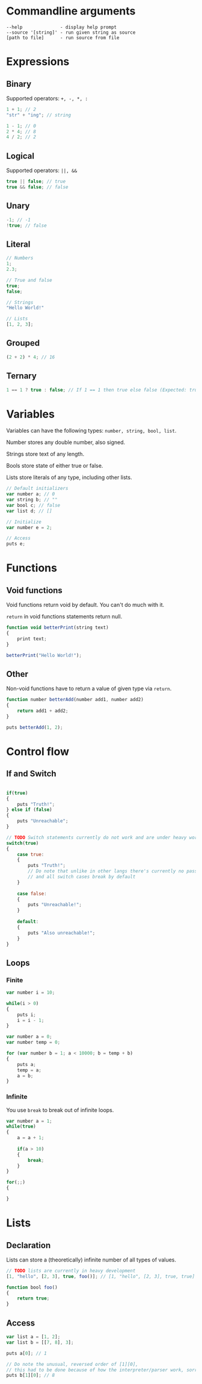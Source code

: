 # Commandline arguments

```
--help              - display help prompt
--source '[string]' - run given string as source
[path to file]      - run source from file
```

# Expressions

## Binary

Supported operators: `+, -, *, :`

```js
1 + 1; // 2
"str" + "ing"; // string

1 - 1; // 0
2 * 4; // 8
4 / 2; // 2
```

## Logical

Supported operators: `||, &&`

```js
true || false; // true
true && false; // false
```

## Unary

```js
-1; // -1
!true; // false
```

## Literal

```js
// Numbers
1;
2.3;

// True and false
true;
false;

// Strings
"Hello World!"

// Lists
[1, 2, 3];
```

## Grouped

```js
(2 + 2) * 4; // 16
```

## Ternary

```js
1 == 1 ? true : false; // If 1 == 1 then true else false (Expected: true) 
```

# Variables

Variables can have the following types: `number, string, bool, list`.

Number stores any double number, also signed.

Strings store text of any length.

Bools store state of either true or false.

Lists store literals of any type, including other lists.

```js
// Default initializers
var number a; // 0
var string b; // ""
var bool c; // false
var list d; // []

// Initialize
var number e = 2;

// Access
puts e;
```

# Functions

## Void functions

Void functions return void by default. You can't do much with it.

`return` in void functions statements return null.

```js
function void betterPrint(string text)
{
    print text;
}

betterPrint("Hello World!");
```

## Other

Non-void functions have to return a value of given type via `return`.

```js
function number betterAdd(number add1, number add2)
{
    return add1 + add2;
}

puts betterAdd(1, 2);
```

# Control flow

## If and Switch

```js

if(true)
{
    puts "Truth!";
} else if (false)
{
    puts "Unreachable";
}

// TODO Switch statements currently do not work and are under heavy works
switch(true)
{
    case true:
    {
        puts "Truth!";
        // Do note that unlike in other langs there's currently no pass through
        // and all switch cases break by default
    }
    
    case false:
    {
        puts "Unreachable!";
    }
    
    default:
    {
        puts "Also unreachable!";
    }
}
```

## Loops

### Finite

```js
var number i = 10;

while(i > 0)
{
    puts i;
    i = i - 1;
}

var number a = 0;
var number temp = 0;

for (var number b = 1; a < 10000; b = temp + b)
{
    puts a;
    temp = a;
    a = b;
}
```

### Infinite

You use `break` to break out of infinite loops.

```js
var number a = 1;
while(true)
{
    a = a + 1;
    
    if(a > 10)
    {
        break;
    }
}

for(;;)
{

}
```

# Lists

## Declaration

Lists can store a (theoretically) infinite number of all types of values.

```js
// TODO lists are currently in heavy development
[1, "hello", [2, 3], true, foo()]; // [1, "hello", [2, 3], true, true]

function bool foo()
{
    return true;
}
```

## Access

```js
var list a = [1, 2];
var list b = [[7, 8], 3];

puts a[0]; // 1

// Do note the unusual, reversed order of [1][0], 
// this had to be done because of how the interpreter/parser work, sorry!
puts b[1][0]; // 8
```